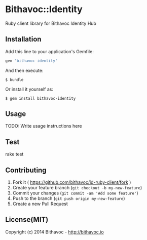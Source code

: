 # Bithavoc::Identity

Ruby client library for Bithavoc Identity Hub

## Installation

Add this line to your application's Gemfile:

```ruby
gem 'bithavoc-identity'
```

And then execute:

    $ bundle

Or install it yourself as:

    $ gem install bithavoc-identity

## Usage

TODO: Write usage instructions here

## Test

   rake test

## Contributing

1. Fork it ( https://github.com/bithavoc/id-ruby-client/fork )
2. Create your feature branch (`git checkout -b my-new-feature`)
3. Commit your changes (`git commit -am 'Add some feature'`)
4. Push to the branch (`git push origin my-new-feature`)
5. Create a new Pull Request

## License(MIT)

Copyright (c) 2014 Bithavoc - http://bithavoc.io

